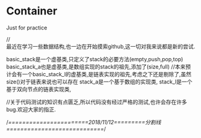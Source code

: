 # Container
Just for practice

//  
最近在学习一些数据结构,也一边在开始摸索github,这一切对我来说都是新的尝试.

basic_stack是一个虚基类,只定义了stack的必要方法(empty,push,pop,top)
basic_stack_a也是虚基类,是数组实现的stack的祖先,添加了(size,full)
//本来预计会有一个basic_stack_l的虚基类,是链表实现的祖先,考虑之下还是剔除了,虽然size()对于链表来说也可以存在
stack_a是一个基于数组的实现类,
stack_l是一个基于双向节点的链表实现类,

//关于代码测试的知识有点匮乏,所以代码没有经过严格的测试,也许会存在许多bug.欢迎大家的指正.

/*=======================2018/11/12=========分割线============================*/
